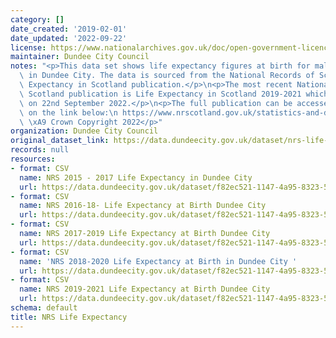 ```yaml
---
category: []
date_created: '2019-02-01'
date_updated: '2022-09-22'
license: https://www.nationalarchives.gov.uk/doc/open-government-licence/version/3/
maintainer: Dundee City Council
notes: "<p>This data set shows life expectancy figures at birth for males and females\
  \ in Dundee City. The data is sourced from the National Records of Scotland Life\
  \ Expectancy in Scotland publication.</p>\n<p>The most recent National Records of\
  \ Scotland publication is Life Expectancy in Scotland 2019-2021 which was published\
  \ on 22nd September 2022.</p>\n<p>The full publication can be accessed by clicking\
  \ on the link below:\n https://www.nrscotland.gov.uk/statistics-and-data/statistics/statistics-by-theme/life-expectancy/life-expectancy-in-scotland/2019-2021\n\
  \ \xA9 Crown Copyright 2022</p>"
organization: Dundee City Council
original_dataset_link: https://data.dundeecity.gov.uk/dataset/nrs-life-expectancy
records: null
resources:
- format: CSV
  name: NRS 2015 - 2017 Life Expectancy in Dundee City
  url: https://data.dundeecity.gov.uk/dataset/f82ec521-1147-4a95-8323-5b24bb52d546/resource/2933add3-2d87-4bd4-bf7a-8c5cf30b41f3/download/2015_2017_lifeexp.csv
- format: CSV
  name: NRS 2016-18- Life Expectancy at Birth Dundee City
  url: https://data.dundeecity.gov.uk/dataset/f82ec521-1147-4a95-8323-5b24bb52d546/resource/58a6f4f9-b661-4d79-ba45-36551ef4efe1/download/nrs_2016-2018_life-expectancy.csv
- format: CSV
  name: NRS 2017-2019 Life Expectancy at Birth Dundee City
  url: https://data.dundeecity.gov.uk/dataset/f82ec521-1147-4a95-8323-5b24bb52d546/resource/eb38aed6-4b23-4bf9-a160-c7887bb807c4/download/nrs_life_expectancy1719.csv
- format: CSV
  name: 'NRS 2018-2020 Life Expectancy at Birth in Dundee City '
  url: https://data.dundeecity.gov.uk/dataset/f82ec521-1147-4a95-8323-5b24bb52d546/resource/0015d293-671f-4c5b-91b0-a9891478cd60/download/nrs_life_expectancy_dundee_2018_2020.csv
- format: CSV
  name: NRS 2019-2021 Life Expectancy at Birth Dundee City
  url: https://data.dundeecity.gov.uk/dataset/f82ec521-1147-4a95-8323-5b24bb52d546/resource/2fe76f54-c80e-4963-bc2d-2ab2ff321de9/download/nrs_life_expectancy_dundee_2019_2021.csv
schema: default
title: NRS Life Expectancy
---
```

